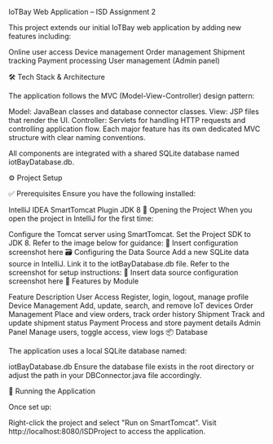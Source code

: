IoTBay Web Application – ISD Assignment 2

This project extends our initial IoTBay web application by adding new features including:

Online user access
Device management
Order management
Shipment tracking
Payment processing
User management (Admin panel)


🛠 Tech Stack & Architecture

The application follows the MVC (Model-View-Controller) design pattern:

Model: JavaBean classes and database connector classes.
View: JSP files that render the UI.
Controller: Servlets for handling HTTP requests and controlling application flow.
Each major feature has its own dedicated MVC structure with clear naming conventions.

All components are integrated with a shared SQLite database named iotBayDatabase.db.

⚙️ Project Setup

✅ Prerequisites
Ensure you have the following installed:

IntelliJ IDEA
SmartTomcat Plugin
JDK 8
📁 Opening the Project
When you open the project in IntelliJ for the first time:

Configure the Tomcat server using SmartTomcat.
Set the Project SDK to JDK 8.
Refer to the image below for guidance:
📸 Insert configuration screenshot here
🗃️ Configuring the Data Source
Add a new SQLite data source in IntelliJ.
Link it to the iotBayDatabase.db file.
Refer to the screenshot for setup instructions:
📸 Insert data source configuration screenshot here
📂 Features by Module

Feature	Description
User Access	Register, login, logout, manage profile
Device Management	Add, update, search, and remove IoT devices
Order Management	Place and view orders, track order history
Shipment	Track and update shipment status
Payment	Process and store payment details
Admin Panel	Manage users, toggle access, view logs
📦 Database

The application uses a local SQLite database named:

iotBayDatabase.db
Ensure the database file exists in the root directory or adjust the path in your DBConnector.java file accordingly.

🚀 Running the Application

Once set up:

Right-click the project and select "Run on SmartTomcat".
Visit http://localhost:8080/ISDProject to access the application.
